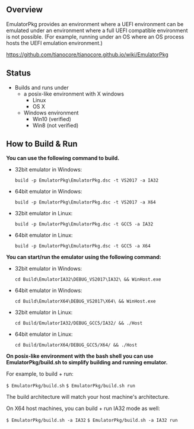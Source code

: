 ## Overview

EmulatorPkg provides an environment where a UEFI environment can be
emulated under an environment where a full UEFI compatible
environment is not possible.  (For example, running under an OS
where an OS process hosts the UEFI emulation environment.)

https://github.com/tianocore/tianocore.github.io/wiki/EmulatorPkg

## Status

* Builds and runs under
  *  a posix-like environment with X windows
      - Linux
      - OS X
  *  Windows environment
      - Win10 (verified)
      - Win8 (not verified)

## How to Build & Run
**You can use the following command to build.**
  * 32bit emulator in Windows:

    `build -p EmulatorPkg\EmulatorPkg.dsc -t VS2017 -a IA32`

  * 64bit emulator in Windows:

    `build -p EmulatorPkg\EmulatorPkg.dsc -t VS2017 -a X64`

  * 32bit emulator in Linux:

    `build -p EmulatorPkg\EmulatorPkg.dsc -t GCC5 -a IA32`

  * 64bit emulator in Linux:

    `build -p EmulatorPkg\EmulatorPkg.dsc -t GCC5 -a X64`

**You can start/run the emulator using the following command:**
  * 32bit emulator in Windows:

    `cd Build\EmulatorIA32\DEBUG_VS2017\IA32\ && WinHost.exe`

  * 64bit emulator in Windows:

    `cd Build\EmulatorX64\DEBUG_VS2017\X64\ && WinHost.exe`

  * 32bit emulator in Linux:

    `cd Build/EmulatorIA32/DEBUG_GCC5/IA32/ && ./Host`

  * 64bit emulator in Linux:

    `cd Build/EmulatorX64/DEBUG_GCC5/X64/ && ./Host`

**On posix-like environment with the bash shell you can use EmulatorPkg/build.sh to simplify building and running
emulator.**

For example, to build + run:

`$ EmulatorPkg/build.sh`
`$ EmulatorPkg/build.sh run`

The build architecture will match your host machine's architecture.

On X64 host machines, you can build + run IA32 mode as well:

`$ EmulatorPkg/build.sh -a IA32`
`$ EmulatorPkg/build.sh -a IA32 run`
